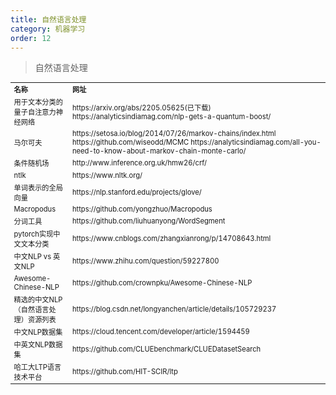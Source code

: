 ```yaml
---
title: 自然语言处理
category: 机器学习
order: 12
---
```


> 自然语言处理
<table width="1033" style="font-size: 0.8em;">
	<tbody>
		<tr>
			<td>
				<strong>
					名称
				</strong>
			</td>
			<td>
				<strong>
					网址
				</strong>
			</td>
		</tr>
		<tr>
			<td>
				用于文本分类的量子自注意力神经网络
			</td>
			<td>
				https://arxiv.org/abs/2205.05625(已下载)
				https://analyticsindiamag.com/nlp-gets-a-quantum-boost/
			</td>
		</tr>
		<tr>
			<td>
				马尔可夫
			</td>
			<td>
				https://setosa.io/blog/2014/07/26/markov-chains/index.html
				https://github.com/wiseodd/MCMC
				https://analyticsindiamag.com/all-you-need-to-know-about-markov-chain-monte-carlo/
			</td>
		</tr>
		<tr>
			<td>
				条件随机场
			</td>
			<td>
				http://www.inference.org.uk/hmw26/crf/
			</td>
		</tr>
		<tr>
			<td>
				ntlk
			</td>
			<td>
				https://www.nltk.org/
			</td>
		</tr>
		<tr>
			<td>
				单词表示的全局向量
			</td>
			<td>
				https://nlp.stanford.edu/projects/glove/
			</td>
		</tr>
		<tr>
			<td>
				Macropodus
			</td>
			<td>
				https://github.com/yongzhuo/Macropodus
			</td>
		</tr>
		<tr>
			<td>
				分词工具
			</td>
			<td>
				https://github.com/liuhuanyong/WordSegment
			</td>
		</tr>
		<tr>
			<td>
				pytorch实现中文文本分类
			</td>
			<td>
				https://www.cnblogs.com/zhangxianrong/p/14708643.html
			</td>
		</tr>
		<tr>
			<td>
				中文NLP vs 英文NLP
			</td>
			<td>
				https://www.zhihu.com/question/59227800
			</td>
		</tr>
		<tr>
			<td>
				Awesome-Chinese-NLP
			</td>
			<td>
				https://github.com/crownpku/Awesome-Chinese-NLP
			</td>
		</tr>
		<tr>
			<td>
				精选的中文NLP（自然语言处理）资源列表
			</td>
			<td>
				https://blog.csdn.net/longyanchen/article/details/105729237
			</td>
		</tr>
		<tr>
			<td>
				中文NLP数据集
			</td>
			<td>
				https://cloud.tencent.com/developer/article/1594459
			</td>
		</tr>
		<tr>
			<td>
				中英文NLP数据集
			</td>
			<td>
				https://github.com/CLUEbenchmark/CLUEDatasetSearch
			</td>
		</tr>
		<tr>
			<td>
				哈工大LTP语言技术平台
			</td>
			<td>
				https://github.com/HIT-SCIR/ltp
			</td>
		</tr>
	</tbody>
</table>


